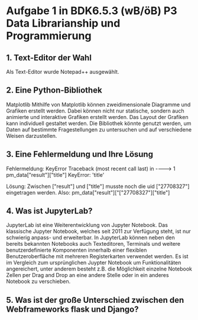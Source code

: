 # Aufgabe 1 in BDK6.5.3 (wB/öB) P3 Data Librarianship und Programmierung


## 1. Text-Editor der Wahl
Als Text-Editor wurde Notepad++ ausgewählt. 


## 2. Eine Python-Bibliothek
Matplotlib
Mithilfe von Matplotlib können zweidimensionale Diagramme und Grafiken erstellt werden. Dabei können nicht nur statische, sondern auch animierte und interaktive Grafiken erstellt werden. 
Das Layout der Grafiken kann individuell gestaltet werden. 
Die Bibliothek könnte genutzt werden, um Daten auf bestimmte Fragestellungen zu untersuchen und auf verschiedene Weisen darzustellen. 


## 3. Eine Fehlermeldung und Ihre Lösung
Fehlermeldung:
KeyError                                  Traceback (most recent call last)
<ipython-input-30-22d7a63ab1e0> in <module>
----> 1 pm_data["result"]["title"]
KeyError: 'title'
   
Lösung:
Zwischen ["result"] und ["title"] musste noch die uid ["27708327"] eingetragen werden. Also: pm_data["result"]["["27708327"]["title"]
   

## 4. Was ist JupyterLab?
JupyterLab ist eine Weiterentwicklung von Jupyter Notebook. Das klassische Jupyter Notebook, welches seit 2011 zur Verfügung steht, ist nur schwierig anpass- und erweiterbar. In JupyterLab können neben den bereits bekannten Notebooks auch Texteditoren, Terminals und weitere benutzerdefinierte Komponenten innerhalb einer flexiblen Benutzeroberfläche mit mehreren Registerkarten verwendet werden. Es ist im Vergleich zum ursprünglichen Juypter Notebook um Funktionalitäten angereichert, unter anderem besteht z.B. die Möglichkeit einzelne Notebook Zellen per Drag and Drop an eine andere Stelle oder in ein anderes Notebook zu verschieben. 



## 5. Was ist der große Unterschied zwischen den Webframeworks flask und Django?